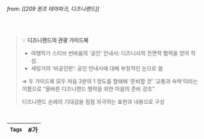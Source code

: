 
###### from: [[209 원조 테마파크, 디즈니랜드]]

<br/>

>💡 **디즈니랜드의 관광 가이드북**
>- 여행작가 스티브 번바움의 ‘공인’ 안내서: 디즈니사의 전면적 협력을 얻어 작성.
>- 세링거의 ‘비공인판’: 공인 안내서에 대해 부정적인 눈으로 씀
>  
>  ⇒ 두 가이드북 모두 처음 3분의 1 정도를 할애해 ‘준비할 것’ ‘교통과 숙박’이라는 이름으로 “올바른 디즈니랜드 행락을 위한 마음의 준비 강조”
>  
>  디즈니랜드 순례의 기대감을 점점 자극하는 표현과 내용으로 구성

<br/>

| <small> Tags </small> | #가 |
| --- | --- |
